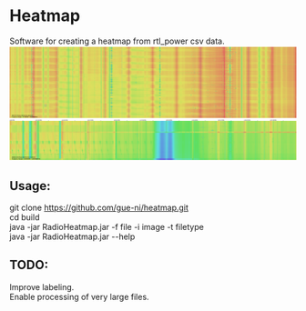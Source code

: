# Heatmap 

Software for creating a heatmap from rtl_power csv data. 
![Example Waterfall](examples/survey_1.png)
![Example Waterfall](examples/survey_2.png)

## Usage:

git clone https://github.com/gue-ni/heatmap.git <br>
cd build <br>
java -jar RadioHeatmap.jar -f file -i image -t filetype <br>
java -jar RadioHeatmap.jar --help <br>

## TODO:
Improve labeling. <br>
Enable processing of very large files. <br>



